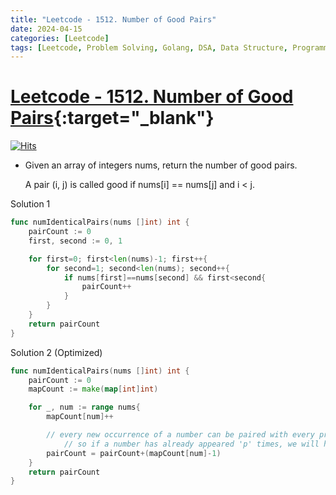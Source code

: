 ```yaml
---
title: "Leetcode - 1512. Number of Good Pairs"
date: 2024-04-15
categories: [Leetcode]
tags: [Leetcode, Problem Solving, Golang, DSA, Data Structure, Programming, Algorithm, Array, Hash Table, Math, Counting]
---
```



# [Leetcode - 1512. Number of Good Pairs](https://leetcode.com/problems/number-of-good-pairs/description/){:target="_blank"}
[![Hits](https://hits.sh/mahinops.github.io/posts/leetcode-number-of-good-pairs.svg)](https://hits.sh/mahinops.github.io/posts/leetcode-number-of-good-pairs/)


- Given an array of integers nums, return the number of good pairs.

  A pair (i, j) is called good if nums[i] == nums[j] and i < j.


Solution 1

```go
func numIdenticalPairs(nums []int) int {
    pairCount := 0
	first, second := 0, 1

	for first=0; first<len(nums)-1; first++{
		for second=1; second<len(nums); second++{
			if nums[first]==nums[second] && first<second{
				pairCount++
			}
		}
	}
	return pairCount
}
```

Solution 2 (Optimized)

```go
func numIdenticalPairs(nums []int) int {
    pairCount := 0
	mapCount := make(map[int]int)

    for _, num := range nums{
        mapCount[num]++

        // every new occurrence of a number can be paired with every previous occurrence
		    // so if a number has already appeared 'p' times, we will have 'p-1' new pairs
        pairCount = pairCount+(mapCount[num]-1)
    }
	return pairCount
}
```

